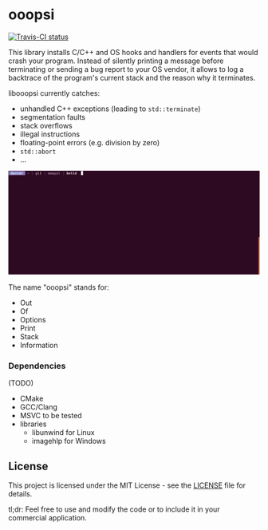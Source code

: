 # ooopsi

[![Travis-CI status](https://travis-ci.org/dermojo/ooopsi.svg?branch=truncation-policy)](https://travis-ci.org/dermojo/ooopsi)

This library installs C/C++ and OS hooks and handlers for events that would crash your program.
Instead of silently printing a message before terminating or sending a bug report to your OS vendor,
it allows to log a backtrace of the program's current stack and the reason why it terminates.

libooopsi currently catches:

* unhandled C++ exceptions (leading to `std::terminate`)
* segmentation faults
* stack overflows
* illegal instructions
* floating-point errors (e.g. division by zero)
* `std::abort`
* ...

![](docs/demo.gif)

The name "ooopsi" stands for:
* Out
* Of
* Options
* Print
* Stack
* Information

### Dependencies

(TODO)

* CMake
* GCC/Clang
* MSVC to be tested
* libraries
    * libunwind for Linux
    * imagehlp for Windows


## License

This project is licensed under the MIT License - see the [LICENSE](LICENSE) file for details.

tl;dr: Feel free to use and modify the code or to include it in your commercial application.
